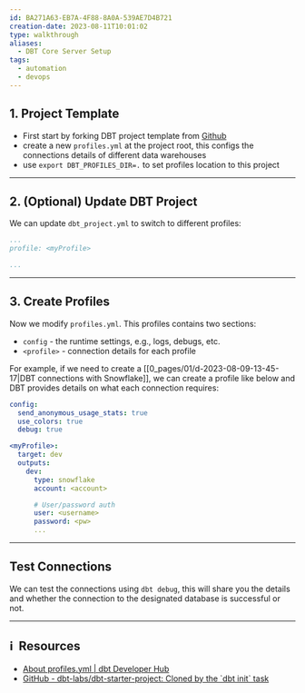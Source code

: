 ```yaml
---
id: BA271A63-EB7A-4F88-8A0A-539AE7D4B721
creation-date: 2023-08-11T10:01:02
type: walkthrough
aliases:
  - DBT Core Server Setup
tags:
  - automation
  - devops
---
```


## 1. Project Template

- First start by forking DBT project template from [Github](https://github.com/dbt-labs/dbt-starter-project.git)
- create a new `profiles.yml` at the project root, this configs the connections details of different data warehouses
- use `export DBT_PROFILES_DIR=.` to set profiles location to this project

---
## 2. (Optional) Update DBT Project

We can update `dbt_project.yml` to switch to different profiles:

```yml
...
profile: <myProfile>

...
```

---
## 3. Create Profiles

Now we modify `profiles.yml`. This profiles contains two sections: 
- `config` - the runtime settings, e.g., logs, debugs, etc.
- `<profile>` - connection details for each profile

For example, if we need to create a [[0_pages/01/d-2023-08-09-13-45-17|DBT connections with Snowflake]], we can create a profile like below and DBT provides details on what each connection requires: 

```yml
config:
  send_anonymous_usage_stats: true
  use_colors: true
  debug: true

<myProfile>:
  target: dev
  outputs:
    dev:
      type: snowflake
      account: <account>

      # User/password auth
      user: <username>
      password: <pw>
      ...

```

---
## Test Connections

We can test the connections using `dbt debug`, this will share you the details and whether the connection to the designated database is successful or not. 

---
## ℹ️  Resources
- [About profiles.yml | dbt Developer Hub](https://docs.getdbt.com/docs/core/connect-data-platform/profiles.yml)
- [GitHub - dbt-labs/dbt-starter-project: Cloned by the \`dbt init\` task](https://github.com/dbt-labs/dbt-starter-project)